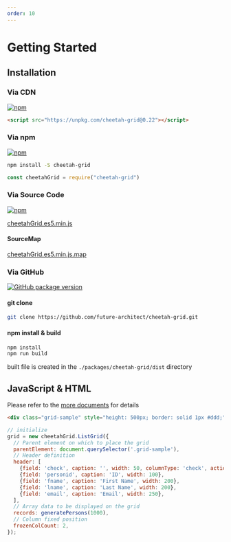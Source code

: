 ```yaml
---
order: 10
---
```


# Getting Started

## Installation

### Via CDN

[![npm](https://img.shields.io/npm/v/cheetah-grid.svg)](https://www.npmjs.com/package/cheetah-grid)

```html
<script src="https://unpkg.com/cheetah-grid@0.22"></script>
```

### Via npm

[![npm](https://img.shields.io/npm/v/cheetah-grid.svg)](https://www.npmjs.com/package/cheetah-grid)

```bash
npm install -S cheetah-grid
```

```js
const cheetahGrid = require("cheetah-grid")
```

### Via Source Code

[![npm](https://img.shields.io/npm/v/cheetah-grid.svg)](https://www.npmjs.com/package/cheetah-grid)

[cheetahGrid.es5.min.js](https://unpkg.com/cheetah-grid@0.22/dist/cheetahGrid.es5.min.js)  

#### SourceMap  

[cheetahGrid.es5.min.js.map](https://unpkg.com/cheetah-grid@0.22/dist/cheetahGrid.es5.min.js.map)  

### Via GitHub

[![GitHub package version](https://img.shields.io/github/package-json/v/future-architect/cheetah-grid.svg)](https://github.com/future-architect/cheetah-grid)

#### git clone

```bash
git clone https://github.com/future-architect/cheetah-grid.git
```

#### npm install & build

```bash
npm install
npm run build
```

built file is created in the `./packages/cheetah-grid/dist` directory

## JavaScript & HTML

Please refer to the [more documents](../api/js/README.md) for details

<code-preview>

```html
<div class="grid-sample" style="height: 500px; border: solid 1px #ddd;"></div>
```

```js
// initialize
grid = new cheetahGrid.ListGrid({
  // Parent element on which to place the grid
  parentElement: document.querySelector('.grid-sample'),
  // Header definition
  header: [
    {field: 'check', caption: '', width: 50, columnType: 'check', action: 'check'},
    {field: 'personid', caption: 'ID', width: 100},
    {field: 'fname', caption: 'First Name', width: 200},
    {field: 'lname', caption: 'Last Name', width: 200},
    {field: 'email', caption: 'Email', width: 250},
  ],
  // Array data to be displayed on the grid
  records: generatePersons(1000),
  // Column fixed position
  frozenColCount: 2,
});
```

</code-preview>
